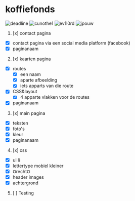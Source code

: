 # koffiefonds
![deadline](https://img.shields.io/badge/deadline-29--1--16-green.svg)
![cunothe1](https://img.shields.io/badge/cunothe1-finished-green.svg)
![ev1l0rd](https://img.shields.io/badge/ev1l0rd-finished-green.svg)
![jpouw](https://img.shields.io/badge/jpouw-finished-green.svg)


1. [x] contact pagina
  * [x] contact pagina via een social media platform (facebook)
  * [x] paginanaam
2. [x] kaarten pagina
  * [x] routes
     * [x] een naam
     * [x] aparte afbeelding
     * [x] iets apparts van die route
  * [x] CSS&layout
     * [x] 4 apparte vlakken voor de routes
  * [x] paginanaam
3. [x] main pagina
  * [x] teksten
  * [x] foto's
  * [x] kleur
  * [x] paginanaam
4. [x] css
  * [x] ul li
  * [x] lettertype mobiel kleiner
  * [x] ¤recht¤
  * [x] header images
  * [x] achtergrond
5. [ ] Testing
